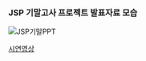 ### JSP 기말고사 프로젝트 발표자료 모습 
![JSP기말PPT](https://seungyeon04.github.io/A_Study/markdown/대학2-1학기/Image/JSP기말고사.jpg)  
  
[시연영상](https://youtu.be/75IMxsr8W1s?si=N-Hf70Ai8pJKi9YM)  
  
